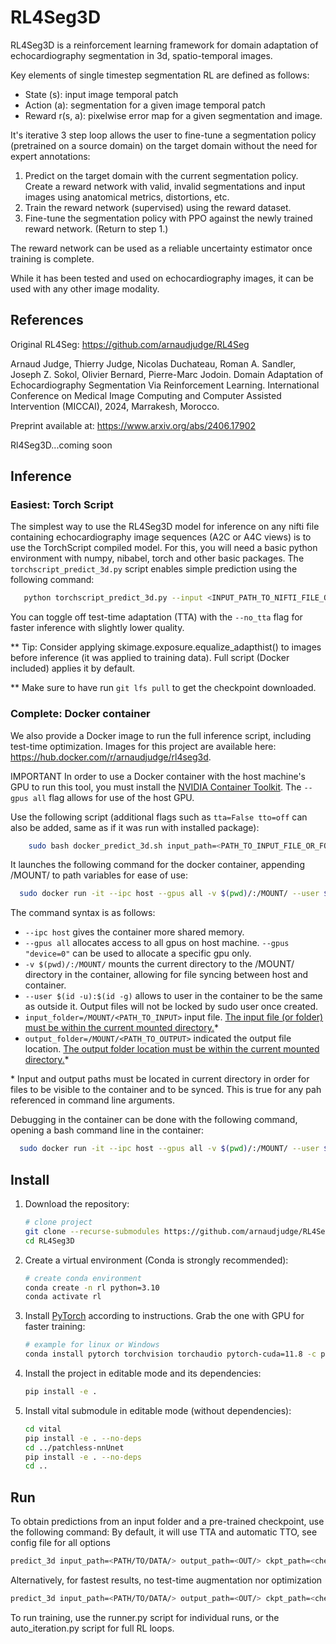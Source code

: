 # RL4Seg3D

RL4Seg3D is a reinforcement learning framework for domain adaptation of echocardiography segmentation in 3d, spatio-temporal images.

Key elements of single timestep segmentation RL are defined as follows:
- State (s): input image temporal patch
- Action (a): segmentation for a given image temporal patch
- Reward r(s, a): pixelwise error map for a given segmentation and image.

It's iterative 3 step loop allows the user to fine-tune a segmentation policy (pretrained on a source domain) on the target domain without the need for expert annotations:
1. Predict on the target domain with the current segmentation policy. Create a reward network with valid, invalid segmentations and input images using anatomical metrics, distortions, etc.
2. Train the reward network (supervised) using the reward dataset.
3. Fine-tune the segmentation policy with PPO against the newly trained reward network. (Return to step 1.)

The reward network can be used as a reliable uncertainty estimator once training is complete.

While it has been tested and used on echocardiography images, it can be used with any other image modality.

## References
Original RL4Seg: https://github.com/arnaudjudge/RL4Seg

Arnaud Judge, Thierry Judge, Nicolas Duchateau, Roman A. Sandler, Joseph Z. Sokol, Olivier Bernard, Pierre-Marc Jodoin. Domain Adaptation of Echocardiography Segmentation Via Reinforcement Learning. International Conference on Medical Image Computing and Computer Assisted Intervention (MICCAI), 2024, Marrakesh, Morocco.

Preprint available at: https://www.arxiv.org/abs/2406.17902

Rl4Seg3D...coming soon

## Inference
### Easiest: Torch Script
The simplest way to use the RL4Seg3D model for inference on any nifti file containing echocardiography image sequences (A2C or A4C views)
is to use the TorchScript compiled model. For this, you will need a basic python environment with numpy, nibabel, torch and other basic packages.
The `torchscript_predict_3d.py` script enables simple prediction using the following command:
```bash
   python torchscript_predict_3d.py --input <INPUT_PATH_TO_NIFTI_FILE_OR_FOLDER> --output <OUTPUT_PATH>
```
You can toggle off test-time adaptation (TTA) with the `--no_tta` flag for faster inference with slightly lower quality.

** Tip: Consider applying skimage.exposure.equalize_adapthist() to images before inference (it was applied to training data). 
Full script (Docker included) applies it by default.

** Make sure to have run `git lfs pull` to get the checkpoint downloaded. 

### Complete: Docker container
We also provide a Docker image to run the full inference script, including test-time optimization. 
Images for this project are available here: https://hub.docker.com/r/arnaudjudge/rl4seg3d.

IMPORTANT In order to use a Docker container with the host machine's GPU to run this tool, you must install the [NVIDIA Container Toolkit](https://docs.nvidia.com/datacenter/cloud-native/container-toolkit/latest/install-guide.html).
The `--gpus all` flag allows for use of the host GPU.

Use the following script (additional flags such as `tta=False tto=off` can also be added, same as if it was run with installed package):
```bash   
    sudo bash docker_predict_3d.sh input_path=<PATH_TO_INPUT_FILE_OR_FOLDER> output_path=<PATH_TO_OUTPUT_FOLDER>
```

It launches the following command for the docker container, appending /MOUNT/ to path variables for ease of use:
```bash
  sudo docker run -it --ipc host --gpus all -v $(pwd)/:/MOUNT/ --user $(id -u):$(id -g) arnaudjudge/rl4seg3d:latest predict_3d input=/MOUNT/<PATH_TO_INPUT_FILE> output=/MOUNT/<PATH_TO_OUTPUT>
```

The command syntax is as follows:
- `--ipc host` gives the container more shared memory.
- `--gpus all` allocates access to all gpus on host machine. `--gpus "device=0"` can be used to allocate a specific gpu only.
- `-v $(pwd)/:/MOUNT/` mounts the current directory to the /MOUNT/ directory in the container, allowing for file syncing between host and container.
- `--user $(id -u):$(id -g)` allows to user in the container to be the same as outside it. Output files will not be locked by sudo user once created.
- `input_folder=/MOUNT/<PATH_TO_INPUT>` input file. <u>The input file (or folder) must be within the current mounted directory.</u>*
- `output_folder=/MOUNT/<PATH_TO_OUTPUT>` indicated the output file location. <u>The output folder location must be within the current mounted directory.</u>*

\* Input and output paths must be located in current directory in order for files to be visible to the container and to be synced. This is true for any pah referenced in command line arguments.

Debugging in the container can be done with the following command, opening a bash command line in the container:
```bash
  sudo docker run -it --ipc host --gpus all -v $(pwd)/:/MOUNT/ --user $(id -u):$(id -g) arnaudjudge/rl4seg3d:latest bash
```

## Install

1. Download the repository:
   ```bash
   # clone project
   git clone --recurse-submodules https://github.com/arnaudjudge/RL4Seg3D
   cd RL4Seg3D
   ```
2. Create a virtual environment (Conda is strongly recommended):
   ```bash
   # create conda environment
   conda create -n rl python=3.10
   conda activate rl
   ```
3. Install [PyTorch](https://pytorch.org/get-started/locally/) according to instructions. Grab the one with GPU for faster training:
   ```bash
   # example for linux or Windows
   conda install pytorch torchvision torchaudio pytorch-cuda=11.8 -c pytorch -c nvidia
   ```
4. Install the project in editable mode and its dependencies:
   ```bash
   pip install -e .
   ```
5. Install vital submodule in editable mode (without dependencies):
    ```bash
    cd vital
    pip install -e . --no-deps
    cd ../patchless-nnUnet
    pip install -e . --no-deps
    cd ..
    ```

## Run
   To obtain predictions from an input folder and a pre-trained checkpoint, use the following command:
   By default, it will use TTA and automatic TTO, see config file for all options
   ```bash
   predict_3d input_path=<PATH/TO/DATA/> output_path=<OUT/> ckpt_path=<checkpoint_file>
   ```

   Alternatively, for fastest results, no test-time augmentation nor optimization
   ```bash
   predict_3d input_path=<PATH/TO/DATA/> output_path=<OUT/> ckpt_path=<checkpoint_file> tta=False tto=off
   ```

To run training, use the runner.py script for individual runs, 
or the auto_iteration.py script for full RL loops.